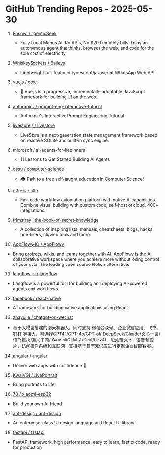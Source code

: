 # GitHub Trending Repos - 2025-05-30

1. [Fosowl /    agenticSeek](https://github.com/Fosowl/agenticSeek)
   - Fully Local Manus AI. No APIs, No $200 monthly bills. Enjoy an autonomous agent that thinks, browses the web, and code for the sole cost of electricity.

2. [WhiskeySockets /    Baileys](https://github.com/WhiskeySockets/Baileys)
   - Lightweight full-featured typescript/javascript WhatsApp Web API

3. [vuejs /    core](https://github.com/vuejs/core)
   - 🖖 Vue.js is a progressive, incrementally-adoptable JavaScript framework for building UI on the web.

4. [anthropics /    prompt-eng-interactive-tutorial](https://github.com/anthropics/prompt-eng-interactive-tutorial)
   - Anthropic's Interactive Prompt Engineering Tutorial

5. [livestorejs /    livestore](https://github.com/livestorejs/livestore)
   - LiveStore is a next-generation state management framework based on reactive SQLite and built-in sync engine.

6. [microsoft /    ai-agents-for-beginners](https://github.com/microsoft/ai-agents-for-beginners)
   - 11 Lessons to Get Started Building AI Agents

7. [ossu /    computer-science](https://github.com/ossu/computer-science)
   - 🎓 Path to a free self-taught education in Computer Science!

8. [n8n-io /    n8n](https://github.com/n8n-io/n8n)
   - Fair-code workflow automation platform with native AI capabilities. Combine visual building with custom code, self-host or cloud, 400+ integrations.

9. [trimstray /    the-book-of-secret-knowledge](https://github.com/trimstray/the-book-of-secret-knowledge)
   - A collection of inspiring lists, manuals, cheatsheets, blogs, hacks, one-liners, cli/web tools and more.

10. [AppFlowy-IO /    AppFlowy](https://github.com/AppFlowy-IO/AppFlowy)
   - Bring projects, wikis, and teams together with AI. AppFlowy is the AI collaborative workspace where you achieve more without losing control of your data. The leading open source Notion alternative.

11. [langflow-ai /    langflow](https://github.com/langflow-ai/langflow)
   - Langflow is a powerful tool for building and deploying AI-powered agents and workflows.

12. [facebook /    react-native](https://github.com/facebook/react-native)
   - A framework for building native applications using React

13. [zhayujie /    chatgpt-on-wechat](https://github.com/zhayujie/chatgpt-on-wechat)
   - 基于大模型搭建的聊天机器人，同时支持 微信公众号、企业微信应用、飞书、钉钉 等接入，可选择GPT4.1/GPT-4o/GPT-o1/ DeepSeek/Claude/文心一言/讯飞星火/通义千问/ Gemini/GLM-4/Kimi/LinkAI，能处理文本、语音和图片，访问操作系统和互联网，支持基于自有知识库进行定制企业智能客服。

14. [angular /    angular](https://github.com/angular/angular)
   - Deliver web apps with confidence 🚀

15. [KwaiVGI /    LivePortrait](https://github.com/KwaiVGI/LivePortrait)
   - Bring portraits to life!

16. [78 /    xiaozhi-esp32](https://github.com/78/xiaozhi-esp32)
   - Build your own AI friend

17. [ant-design /    ant-design](https://github.com/ant-design/ant-design)
   - An enterprise-class UI design language and React UI library

18. [fastapi /    fastapi](https://github.com/fastapi/fastapi)
   - FastAPI framework, high performance, easy to learn, fast to code, ready for production

